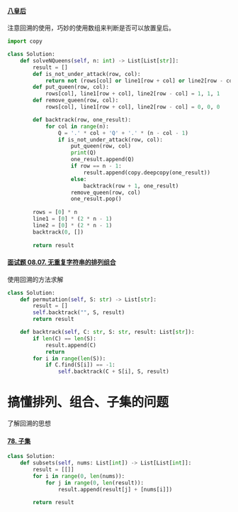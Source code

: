 #### [八皇后](https://leetcode-cn.com/problems/eight-queens-lcci/)

注意回溯的使用，巧妙的使用数组来判断是否可以放置皇后。

```python
import copy

class Solution:
    def solveNQueens(self, n: int) -> List[List[str]]:
        result = []
        def is_not_under_attack(row, col):
            return not (rows[col] or line1[row + col] or line2[row - col])
        def put_queen(row, col):
            rows[col], line1[row + col], line2[row - col] = 1, 1, 1
        def remove_queen(row, col):
            rows[col], line1[row + col], line2[row - col] = 0, 0, 0

        def backtrack(row, one_result):
            for col in range(n):
                Q = '.' * col + 'Q' + '.' * (n - col - 1)
                if is_not_under_attack(row, col):
                    put_queen(row, col)
                    print(Q)
                    one_result.append(Q)
                    if row == n - 1:
                        result.append(copy.deepcopy(one_result))
                    else:
                        backtrack(row + 1, one_result)
                    remove_queen(row, col)
                    one_result.pop()
        
        rows = [0] * n
        line1 = [0] * (2 * n - 1)
        line2 = [0] * (2 * n - 1)
        backtrack(0, [])
        
        return result
```

#### [面试题 08.07. 无重复字符串的排列组合](https://leetcode-cn.com/problems/permutation-i-lcci/)

使用回溯的方法求解

```python
class Solution:
    def permutation(self, S: str) -> List[str]:
        result = []
        self.backtrack("", S, result)
        return result

    def backtrack(self, C: str, S: str, result: List[str]):
        if len(C) == len(S):
            result.append(C)
            return
        for i in range(len(S)):
            if C.find(S[i]) == -1:
                self.backtrack(C + S[i], S, result) 
```

# 搞懂排列、组合、子集的问题

了解回溯的思想

#### [78. 子集](https://leetcode-cn.com/problems/subsets/)

```python
class Solution:
    def subsets(self, nums: List[int]) -> List[List[int]]:
        result = [[]]
        for i in range(0, len(nums)):
            for j in range(0, len(result)):
                result.append(result[j] + [nums[i]])

        return result
```

